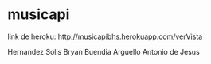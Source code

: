 # musicapi

link de heroku:
http://musicapibhs.herokuapp.com/verVista

Hernandez Solis Bryan 
Buendia Arguello Antonio de Jesus

